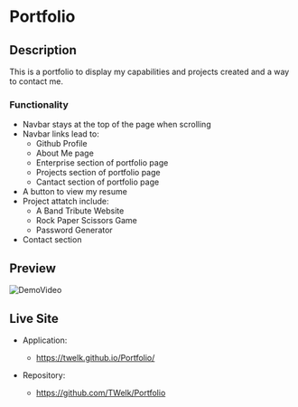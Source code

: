 # Portfolio

## Description
This is a portfolio to display my capabilities and projects created and a way to contact me.

### Functionality
- Navbar stays at the top of the page when scrolling
- Navbar links lead to:
    - Github Profile
    - About Me page
    - Enterprise section of portfolio page
    - Projects section of portfolio page
    - Cantact section of portfolio page
- A button to view my resume
- Project attatch include:
    - A Band Tribute Website
    - Rock Paper Scissors Game
    - Password Generator
- Contact section


## Preview
![DemoVideo](./Assets/Images/PortfolioPreview.gif)

## Live Site
* Application:
    * https://twelk.github.io/Portfolio/

* Repository:
    * https://github.com/TWelk/Portfolio